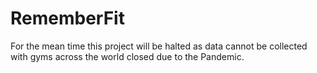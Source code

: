 # RememberFit
For the mean time this project will be halted as data cannot be collected with gyms across the world closed due to the Pandemic.
